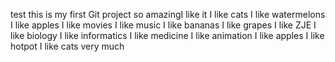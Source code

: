 test
this is my first Git project
so amazingI like it
I like cats
I like watermelons
I like apples
I like movies
I like music
I like bananas
I like grapes
I like ZJE
I like biology
I like informatics
I like medicine
I like animation
I like apples
I like hotpot
I like cats very much